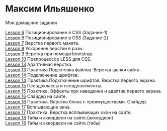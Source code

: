 

# Максим Ильяшенко  
Мои домашние задания  
  
[Lesson 6](/lesson6-1/ "ДЗ") Позиционирование в CSS (Задание-1)       
[Lesson 6](/lesson6-2/ "ДЗ") Позиционирование в CSS (Задание-2)  
[Lesson 7](/lesson-7/ "ДЗ") Верстка первого макета.  
[Lesson 8](/lesson-8/ "ДЗ") Ускорение верстки в разы.  
[Lesson 9](/lesson-9/ "ДЗ") Верстка при помощи bootstrap.  
[Lesson 10](/lesson-10/ "ДЗ") Препроцессор LESS для CSS.  
[Lesson 13](/lesson-13/ "ДЗ") Адаптивная верстка.  
[Lesson 13](/lesson-14/ "ДЗ") Практика.Подготовка файлов. Верстка шапки сайта.  
[Lesson 14](/lesson-14-1/ "ДЗ") Подключение шрифтов.  
[Lesson 14](/lesson-14-2/ "ДЗ") Практика.Подключение шрифтов. Верстка первого экрана.  
[Lesson 15](/lesson-15/ "ДЗ") Псевдоклассы и псевдоэлементы.  
[Lesson 15](/lesson-15-1/ "ДЗ") Практика. Эффекты при наведении и адаптив первого экрана.  
[Lesson 16](/lesson-16/ "ДЗ") Слайдер на сайте.    
[Lesson 16](/lesson-16-1/ "ДЗ") Практика. Верстка блока с преимуществами. Слайдер.  
[Lesson 17](/lesson-17/ "ДЗ") Всплывающие окна.    
[Lesson 17](/lesson-17-1/ "ДЗ") Практика. Верстка всплывающих окон на сайте.  
[Lesson 18](/lesson-18/ "ДЗ") Табы и аккордеон на сайте.(аккордеон)    
[Lesson 18](/lesson-18-1/ "ДЗ") Табы и аккордеон на сайте.(табы)  
